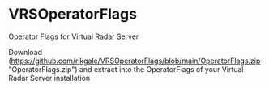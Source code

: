 # VRSOperatorFlags
 Operator Flags for Virtual Radar Server

Download (https://github.com/rikgale/VRSOperatorFlags/blob/main/OperatorFlags.zip "OperatorFlags.zip") and extract into the OperatorFlags of your Virtual Radar Server installation
